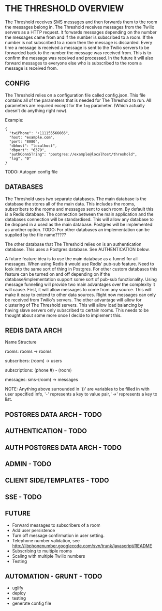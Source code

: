 THE THRESHOLD OVERVIEW
======================

The Threshold receives SMS messages and then forwards them to the room the messages belong in. The Threshold receives messages from the Twilio servers as a HTTP request. It forwards messages depending on the number the messages came from and if the number is subscribed to a room. If the number is not subscribed to a room then the message is discarded. Every time a message is received a message is sent to the Twilio servers to be forwarded back to the number the message was received from. This is to confirm the message was received and processed. In the future it will also forward messages to everyone else who is subscribed to the room a message is received from.

CONFIG
------

The Threshold relies on a configuration file called config.json. This file contains all of the parameters that is needed for The Threshold to run. All parameters are required except for the ``` log ``` parameter. (Which actually doesn't do anything right now).

Example:

```
{
  "twiPhone": "+111155566666",
  "host: "example.com",
  "port: "8080",
  "dbhost": "localhost",
  "dbport": "6379",
  "authConnSTring": "postgres://example@localhost/threshold",
  "log", "0"
}
```

TODO: Autogen config file

DATABASES
---------

The Threshold uses two separate databases. The main database is the database the stores all of the main data. This includes the rooms, subscribers to the rooms and messages sent to each room. By default this is a Redis database. The connection between the main application and the databases connection will be standardised. This will allow any database to be dropped in a used as the main database. Postgres will be implemented as another option. TODO: For other databases an implementation can be supplied by the file name?????

The other database that The Threshold relies on is an authentication database. This uses a Postgres database. See AUTHENTICATION below. 

A future feature idea is to use the main database as a funnel for all messages. When using Redis it would use Redis' pub-sub feature. Need to look into the same sort of thing in Postgres. For other custom databases this feature can be turned on and off depending on if the database/implementation support some sort of pub-sub functionality. Using message funneling will provide two main advantages over the complexity it will cause. First, it will allow messages to come from any source. This will make it easy to extend to other data sources. Right now messages can only be received from Twilio's servers. The other advantage will allow for clustering of The Threshold servers. This will allow load balancing by having slave servers only subscribed to certain rooms. This needs to be thought about some more once I decide to implement this.

REDIS DATA ARCH
---------------

Name           Structure 

rooms:         rooms -> rooms

subscribers:   (room) -> users 

subscriptions: (phone #) - (room)

messages:      sms-(room) -> messages

NOTE: Anything above surrounded in '()' are variables to be filled in with user specified info, '-' represents a key to value pair, '->' represents a key to list.

POSTGRES DATA ARCH - TODO
-------------------------

AUTHENTICATION - TODO
---------------------

AUTH POSTGRES DATA ARCH - TODO
------------------------------

ADMIN - TODO
------------

CLIENT SIDE/TEMPLATES - TODO
----------------------------

SSE - TODO
----------

FUTURE
------

* Forward messages to subscribers of a room
* Add user persistence 
* Turn off message confirmation in user setting.
* Telephone number validation, see http://libphonenumber.googlecode.com/svn/trunk/javascript/README
* Subscribing to multiple rooms 
* Scaling with multiple Twilio numbers
* Testing

AUTOMATION - GRUNT - TODO
-------------------------

* uglify
* deploy
* testing
* generate config file
